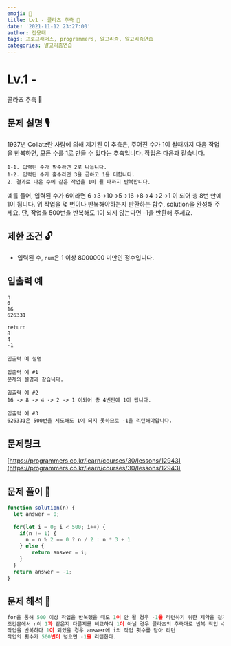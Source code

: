 ```yaml
---
emoji: 🥸
title: Lv1 - 콜라츠 추측 🤬
date: '2021-11-12 23:27:00'
author: 전용태
tags: 프로그래머스, programmers, 알고리즘, 알고리즘연습
categories: 알고리즘연습
---
```


# Lv.1 - 
콜라츠 추측 🤬


## **문제 설명 🎙**

1937년 Collatz란 사람에 의해 제기된 이 추측은, 주어진 수가 1이 될때까지 다음 작업을 반복하면, 모든 수를 1로 만들 수 있다는 추측입니다. 작업은 다음과 같습니다.

```
1-1. 입력된 수가 짝수라면 2로 나눕니다. 
1-2. 입력된 수가 홀수라면 3을 곱하고 1을 더합니다.
2. 결과로 나온 수에 같은 작업을 1이 될 때까지 반복합니다.
```

예를 들어, 입력된 수가 6이라면 6→3→10→5→16→8→4→2→1 이 되어 총 8번 만에 1이 됩니다. 위 작업을 몇 번이나 반복해야하는지 반환하는 함수, solution을 완성해 주세요. 단, 작업을 500번을 반복해도 1이 되지 않는다면 –1을 반환해 주세요.

## **제한 조건 🔓**

- 입력된 수, `num`은 1 이상 8000000 미만인 정수입니다.

## 입출력 예

```
n
6
16
626331
```

```
return
8
4
-1
```

```
입출력 예 설명

입출력 예 #1
문제의 설명과 같습니다.

입출력 예 #2
16 -> 8 -> 4 -> 2 -> 1 이되어 총 4번만에 1이 됩니다.

입출력 예 #3
626331은 500번을 시도해도 1이 되지 못하므로 -1을 리턴해야합니다.
```

## 문제링크

[https://programmers.co.kr/learn/courses/30/lessons/12943](https://programmers.co.kr/learn/courses/30/lessons/12943)

## 문제 풀이 🤔

```jsx
function solution(n) {
  let answer = 0;
  
  for(let i = 0; i < 500; i++) {
    if(n != 1) {
      n = n % 2 == 0 ? n / 2 : n * 3 + 1
    } else {
        return answer = i;
    }
  }
  return answer = -1;
}
```

## 문제 해석 🥸

```jsx
for을 통해 500 이상 작업을 반복했을 때도 1이 안 될 경우 -1을 리턴하기 위한 제약을 걸기 위해 500보다 작게 반복
조건문에서 n이 1과 같은지 다른지를 비교하여 1이 아닐 경우 콜라츠의 추측대로 반복 작업 수행
작업을 반복하다 1이 되었을 경우 answer에 i의 작업 횟수를 담아 리턴
작업의 횟수가 500번이 넘으면 -1을 리턴한다.
```

<br />
<br />